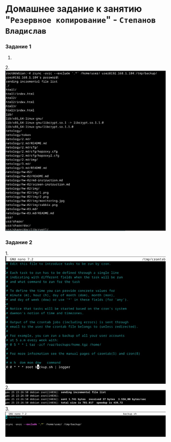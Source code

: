 # Домашнее задание к занятию "`Резервное копирование`" - `Степанов Владислав`

### Задание 1

1.
2.![Image alt](https://github.com/vladislst/3.md/raw/main/img/rsync.jpg)

### Задание 2

1.![Image alt](https://github.com/vladislst/3.md/raw/main/img/crontab.jpg)
2.![Image alt](https://github.com/vladislst/3.md/raw/main/img/result.jpg)
3.![Image alt](https://github.com/vladislst/3.md/raw/main/img/backup.jpg)

